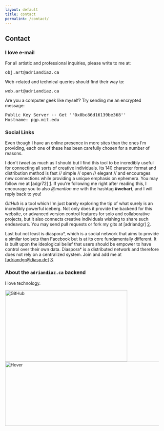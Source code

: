 ```yaml
---
layout: default
title: contact
permalink: /contact/
---
```



## Contact

### I love e-mail

For all artistic and professional inquiries, please write to me at:
<pre>obj.art@adriandiaz.ca</pre>

Web-related and technical queries should find their way to:
<pre>web.art@adriandiaz.ca</pre>

Are you a computer geek like myself? Try sending me an encrypted message:
<pre>
Public Key Server -- Get ''0x0bc86d16139be368''
Hostname: pgp.mit.edu
</pre>

### Social Links

Even though I have an online presence in more sites than the ones I'm providing,
each one of these has been carefully chosen for a number of reasons.

I don't *tweet* as much as I should but I find this tool to be incredibly useful
for connecting all sorts of creative individuals. Its 140 character format and
distribution method is fast // simple // open // elegant // and encourages new connections
while providing a unique emphasis on ephemera. You may follow me at [adgr72] [1].
If you're following me right after reading this, I encourage you to also *@mention* me with the hashtag **#webart**, and I will reply back to you!

*GitHub* is a tool which I'm just
barely exploring the tip of what surely is an incredibly powerful iceberg. Not only does it provide the
backend for this website, or advanced version control features for
solo and collaborative projects, but it also connects creative individuals wishing to
share such endeavours. You may send pull requests or fork my gits at [adriandgr] [2].

Last but not least is diaspora*, which is a social network that aims to provide a
similar toolsets than Facebook but is at its core fundamentally different. It is built
upon the ideological belief that users should be empower to have control over their
own data. Diaspora* is a distributed network and therefore does not rely on a centralized system. Join and add me at [adriandgr@diasp.de] [3].


  [1]: https://twitter.com/adgr72        "I love @ mentions"
  [2]: https://github.com/adriandgr  "The heart of this website!"
  [3]: https://diasp.de/people/ed891d3004c901329d9d543d7ed6cc36    "A Facebook alternative"


### About the `adriandiaz.ca` backend

I love technology.

<img src="{{ site.baseurl }}/img/GitHub.jpg" alt="GitHub" height="234px" width="400px">
<img src="{{ site.baseurl }}/img/hover.jpg" alt="Hover" height="210px" width="640px">
